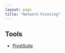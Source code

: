 ```yaml
---
layout: page
title: "Network Pivoting"
---
```


## Tools

- [PivotSuite](https://github.com/RedTeamOperations/PivotSuite)
